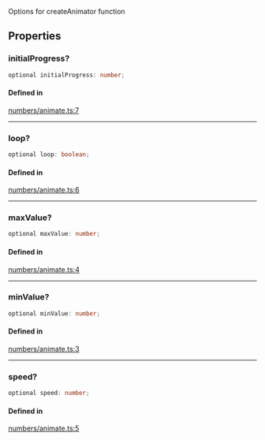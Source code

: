 Options for createAnimator function

## Properties

### initialProgress?

```ts
optional initialProgress: number;
```

#### Defined in

[numbers/animate.ts:7](https://github.com/Tismas/naszos-utils/blob/17b33842abc2ec4b3d89cd93065f656880e196df/src/numbers/animate.ts#L7)

***

### loop?

```ts
optional loop: boolean;
```

#### Defined in

[numbers/animate.ts:6](https://github.com/Tismas/naszos-utils/blob/17b33842abc2ec4b3d89cd93065f656880e196df/src/numbers/animate.ts#L6)

***

### maxValue?

```ts
optional maxValue: number;
```

#### Defined in

[numbers/animate.ts:4](https://github.com/Tismas/naszos-utils/blob/17b33842abc2ec4b3d89cd93065f656880e196df/src/numbers/animate.ts#L4)

***

### minValue?

```ts
optional minValue: number;
```

#### Defined in

[numbers/animate.ts:3](https://github.com/Tismas/naszos-utils/blob/17b33842abc2ec4b3d89cd93065f656880e196df/src/numbers/animate.ts#L3)

***

### speed?

```ts
optional speed: number;
```

#### Defined in

[numbers/animate.ts:5](https://github.com/Tismas/naszos-utils/blob/17b33842abc2ec4b3d89cd93065f656880e196df/src/numbers/animate.ts#L5)
